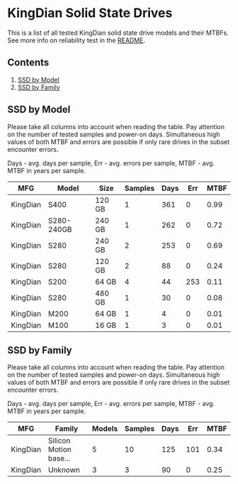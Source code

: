 KingDian Solid State Drives
===========================

This is a list of all tested KingDian solid state drive models and their MTBFs. See
more info on reliability test in the [README](https://github.com/bsdhw/SMART).

Contents
--------

1. [ SSD by Model  ](#ssd-by-model)
2. [ SSD by Family ](#ssd-by-family)

SSD by Model
------------

Please take all columns into account when reading the table. Pay attention on the
number of tested samples and power-on days. Simultaneous high values of both MTBF
and errors are possible if only rare drives in the subset encounter errors.

Days - avg. days per sample,
Err  - avg. errors per sample,
MTBF - avg. MTBF in years per sample.

| MFG       | Model              | Size   | Samples | Days  | Err   | MTBF |
|-----------|--------------------|--------|---------|-------|-------|------|
| KingDian  | S400               | 120 GB | 1       | 361   | 0     | 0.99   |
| KingDian  | S280-240GB         | 240 GB | 1       | 262   | 0     | 0.72   |
| KingDian  | S280               | 240 GB | 2       | 253   | 0     | 0.69   |
| KingDian  | S280               | 120 GB | 2       | 88    | 0     | 0.24   |
| KingDian  | S200               | 64 GB  | 4       | 44    | 253   | 0.11   |
| KingDian  | S280               | 480 GB | 1       | 30    | 0     | 0.08   |
| KingDian  | M200               | 64 GB  | 1       | 4     | 0     | 0.01   |
| KingDian  | M100               | 16 GB  | 1       | 3     | 0     | 0.01   |

SSD by Family
-------------

Please take all columns into account when reading the table. Pay attention on the
number of tested samples and power-on days. Simultaneous high values of both MTBF
and errors are possible if only rare drives in the subset encounter errors.

Days - avg. days per sample,
Err  - avg. errors per sample,
MTBF - avg. MTBF in years per sample.

| MFG       | Family                 | Models | Samples | Days  | Err   | MTBF |
|-----------|------------------------|--------|---------|-------|-------|------|
| KingDian  | Silicon Motion base... | 5      | 10      | 125   | 101   | 0.34   |
| KingDian  | Unknown                | 3      | 3       | 90    | 0     | 0.25   |
